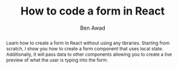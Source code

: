 ---
sections: [reactjs]
link: https://www.youtube.com/watch?v=qH4pJISKeoI
title: "How to code a form in React"
author: "Ben Awad"
publishedAt: 2017-07-15T00:00:00.000Z
type: [video, tutorial]
topics: [forms]
suggestedBy: [andreamangano]
createdAt: 2018-03-20T23:06:23.993Z
reference: aHR0cHM6Ly93d3cueW91dHViZS5jb20vd2F0Y2g_dj1xSDRwSklTS2VvSQ
slug: how-to-code-a-form-in-react-by-ben-awad
abstract: "Learn how to create a form in React without using any libraries. Starting from scratch, I show you how to create a form component that uses local state. Additionally, it will pass data to other components allowing you to create a live preview of what the user is typing into the form."
---